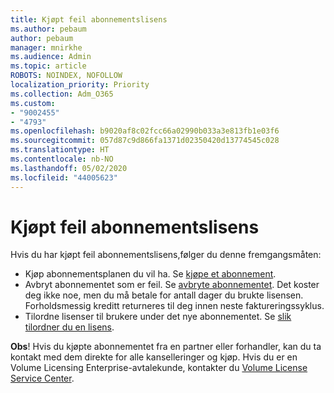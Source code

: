 ```yaml
---
title: Kjøpt feil abonnementslisens
ms.author: pebaum
author: pebaum
manager: mnirkhe
ms.audience: Admin
ms.topic: article
ROBOTS: NOINDEX, NOFOLLOW
localization_priority: Priority
ms.collection: Adm_O365
ms.custom:
- "9002455"
- "4793"
ms.openlocfilehash: b9020af8c02fcc66a02990b033a3e813fb1e03f6
ms.sourcegitcommit: 057d87c9d866fa1371d02350420d13774545c028
ms.translationtype: HT
ms.contentlocale: nb-NO
ms.lasthandoff: 05/02/2020
ms.locfileid: "44005623"
---
```

# <a name="purchased-wrong-subscription-license"></a>Kjøpt feil abonnementslisens

Hvis du har kjøpt feil abonnementslisens,følger du denne fremgangsmåten:

- Kjøp abonnementsplanen du vil ha. Se [kjøpe et abonnement](https://docs.microsoft.com/alchemyinsights/buy-a-subscription-to-office-365-for-business).
- Avbryt abonnementet som er feil. Se [avbryte abonnementet](https://docs.microsoft.com/alchemyinsights/canceling-your-office-365-subscription).
Det koster deg ikke noe, men du må betale for antall dager du brukte lisensen. Forholdsmessig kreditt returneres til deg innen neste faktureringssyklus.
- Tilordne lisenser til brukere under det nye abonnementet. Se [slik tilordner du en lisens](https://docs.microsoft.com/alchemyinsights/how-to-assign-a-license-to-a-user).

**Obs**! Hvis du kjøpte abonnementet fra en partner eller forhandler, kan du ta kontakt med dem direkte for alle kanselleringer og kjøp. Hvis du er en Volume Licensing Enterprise-avtalekunde, kontakter du [Volume License Service Center](https://support.microsoft.com/help/4471406/how-to-contact-the-microsoft-volume-licensing-service-center).
